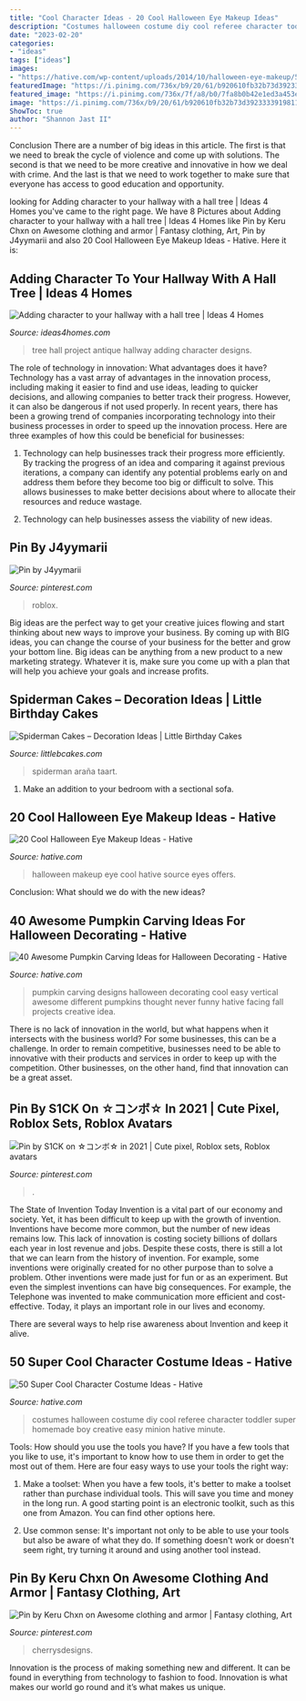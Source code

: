 ```yaml
---
title: "Cool Character Ideas - 20 Cool Halloween Eye Makeup Ideas"
description: "Costumes halloween costume diy cool referee character toddler super homemade boy creative easy minion hative minute"
date: "2023-02-20"
categories:
- "ideas"
tags: ["ideas"]
images:
- "https://hative.com/wp-content/uploads/2014/10/halloween-eye-makeup/5-halloween-eye-makeup-ideas.jpg"
featuredImage: "https://i.pinimg.com/736x/b9/20/61/b920610fb32b73d39233339198116e37.jpg"
featured_image: "https://i.pinimg.com/736x/7f/a8/b0/7fa8b0b42e1ed3a453e42d20f8a7935e--manga-clothes-character-outfits.jpg"
image: "https://i.pinimg.com/736x/b9/20/61/b920610fb32b73d39233339198116e37.jpg"
ShowToc: true
author: "Shannon Jast II"
---
```



Conclusion
There are a number of big ideas in this article. The first is that we need to break the cycle of violence and come up with solutions. The second is that we need to be more creative and innovative in how we deal with crime. And the last is that we need to work together to make sure that everyone has access to good education and opportunity.

	

		
looking for Adding character to your hallway with a hall tree | Ideas 4 Homes you've came to the right page. We have 8 Pictures about Adding character to your hallway with a hall tree | Ideas 4 Homes like Pin by Keru Chxn on Awesome clothing and armor | Fantasy clothing, Art, Pin by J4yymarii and also 20 Cool Halloween Eye Makeup Ideas - Hative. Here it is:
		
    
## Adding Character To Your Hallway With A Hall Tree | Ideas 4 Homes

<img loading=lazy src="http://www.ideas4homes.com/wp-content/uploads/2015/08/Antique-Hall-Tree-768x1024.jpg" onerror="this.onerror=null;this.src='https://tse3.mm.bing.net/th?id=OIP.Na4uNUy-asIRq7rZjOaF9wHaJ4&amp;pid=15.1';" alt="Adding character to your hallway with a hall tree | Ideas 4 Homes">

_Source: ideas4homes.com_

>tree hall project antique hallway adding character designs. 

	

The role of technology in innovation: What advantages does it have?
Technology has a vast array of advantages in the innovation process, including making it easier to find and use ideas, leading to quicker decisions, and allowing companies to better track their progress. However, it can also be dangerous if not used properly. In recent years, there has been a growing trend of companies incorporating technology into their business processes in order to speed up the innovation process. Here are three examples of how this could be beneficial for businesses: 
1) Technology can help businesses track their progress more efficiently. By tracking the progress of an idea and comparing it against previous iterations, a company can identify any potential problems early on and address them before they become too big or difficult to solve. This allows businesses to make better decisions about where to allocate their resources and reduce wastage. 

2) Technology can help businesses assess the viability of new ideas.

    
## Pin By J4yymarii

<img loading=lazy src="https://i.pinimg.com/736x/b9/20/61/b920610fb32b73d39233339198116e37.jpg" onerror="this.onerror=null;this.src='https://tse4.mm.bing.net/th?id=OIP.lRYWFRoRRVqh8P3gUNH_JgHaLq&amp;pid=15.1';" alt="Pin by J4yymarii">

_Source: pinterest.com_

>roblox. 

	

Big ideas are the perfect way to get your creative juices flowing and start thinking about new ways to improve your business. By coming up with BIG ideas, you can change the course of your business for the better and grow your bottom line. Big ideas can be anything from a new product to a new marketing strategy. Whatever it is, make sure you come up with a plan that will help you achieve your goals and increase profits.

    
## Spiderman Cakes – Decoration Ideas | Little Birthday Cakes

<img loading=lazy src="https://www.littlebcakes.com/wp-content/uploads/2013/08/Spiderman-Cakes-Images-768x1024.jpg" onerror="this.onerror=null;this.src='https://tse1.mm.bing.net/th?id=OIP.TOPlR1D8qo_mxUlSZKvBFwHaJ4&amp;pid=15.1';" alt="Spiderman Cakes – Decoration Ideas | Little Birthday Cakes">

_Source: littlebcakes.com_

>spiderman araña taart. 

	

1. Make an addition to your bedroom with a sectional sofa.

    
## 20 Cool Halloween Eye Makeup Ideas - Hative

<img loading=lazy src="https://hative.com/wp-content/uploads/2014/10/halloween-eye-makeup/5-halloween-eye-makeup-ideas.jpg" onerror="this.onerror=null;this.src='https://tse3.mm.bing.net/th?id=OIP.igebhPdJaHJFesYl8a3IFAHaHa&amp;pid=15.1';" alt="20 Cool Halloween Eye Makeup Ideas - Hative">

_Source: hative.com_

>halloween makeup eye cool hative source eyes offers. 

	

Conclusion: What should we do with the new ideas?
 

    
## 40 Awesome Pumpkin Carving Ideas For Halloween Decorating - Hative

<img loading=lazy src="https://hative.com/wp-content/uploads/2014/10/pumpkin-carving-ideas/24-pumpkin-family.jpg" onerror="this.onerror=null;this.src='https://tse3.mm.bing.net/th?id=OIP.jUf8mguE0nMboep1QsloMQHaHa&amp;pid=15.1';" alt="40 Awesome Pumpkin Carving Ideas for Halloween Decorating - Hative">

_Source: hative.com_

>pumpkin carving designs halloween decorating cool easy vertical awesome different pumpkins thought never funny hative facing fall projects creative idea. 

	

There is no lack of innovation in the world, but what happens when it intersects with the business world? For some businesses, this can be a challenge. In order to remain competitive, businesses need to be able to innovative with their products and services in order to keep up with the competition. Other businesses, on the other hand, find that innovation can be a great asset.

    
## Pin By S1CK On ☆コンボ☆ In 2021 | Cute Pixel, Roblox Sets, Roblox Avatars

<img loading=lazy src="https://i.pinimg.com/736x/7d/c5/41/7dc541e0fcb7e48f94f2a2e925fdc009.jpg" onerror="this.onerror=null;this.src='https://tse2.mm.bing.net/th?id=OIP.D1-_MVulaDKMBYf4Lga2ygHaLf&amp;pid=15.1';" alt="Pin by S1CK on ☆コンボ☆ in 2021 | Cute pixel, Roblox sets, Roblox avatars">

_Source: pinterest.com_

>. 

	

The State of Invention Today
Invention is a vital part of our economy and society. Yet, it has been difficult to keep up with the growth of invention. Inventions have become more common, but the number of new ideas remains low. This lack of innovation is costing society billions of dollars each year in lost revenue and jobs.
Despite these costs, there is still a lot that we can learn from the history of invention. For example, some inventions were originally created for no other purpose than to solve a problem. Other inventions were made just for fun or as an experiment. But even the simplest inventions can have big consequences. For example, the Telephone was invented to make communication more efficient and cost-effective. Today, it plays an important role in our lives and economy.

There are several ways to help rise awareness about Invention and keep it alive.

    
## 50 Super Cool Character Costume Ideas - Hative

<img loading=lazy src="https://hative.com/wp-content/uploads/2014/10/super-cool-costume-ideas/29-baby-referee-halloween-costume.jpg" onerror="this.onerror=null;this.src='https://tse3.mm.bing.net/th?id=OIP.Q2cVG39tb395qh7SNgci0QHaLG&amp;pid=15.1';" alt="50 Super Cool Character Costume Ideas - Hative">

_Source: hative.com_

>costumes halloween costume diy cool referee character toddler super homemade boy creative easy minion hative minute. 

	

Tools: How should you use the tools you have?
If you have a few tools that you like to use, it's important to know how to use them in order to get the most out of them. Here are four easy ways to use your tools the right way:
1) Make a toolset: When you have a few tools, it's better to make a toolset rather than purchase individual tools. This will save you time and money in the long run. A good starting point is an electronic toolkit, such as this one from Amazon. You can find other options here.

2) Use common sense: It's important not only to be able to use your tools but also be aware of what they do. If something doesn't work or doesn't seem right, try turning it around and using another tool instead.

    
## Pin By Keru Chxn On Awesome Clothing And Armor | Fantasy Clothing, Art

<img loading=lazy src="https://i.pinimg.com/736x/7f/a8/b0/7fa8b0b42e1ed3a453e42d20f8a7935e--manga-clothes-character-outfits.jpg" onerror="this.onerror=null;this.src='https://tse1.mm.bing.net/th?id=OIP.lc_WLneEP09Ei7pwIlj9ggHaM0&amp;pid=15.1';" alt="Pin by Keru Chxn on Awesome clothing and armor | Fantasy clothing, Art">

_Source: pinterest.com_

>cherrysdesigns. 

	

Innovation is the process of making something new and different. It can be found in everything from technology to fashion to food. Innovation is what makes our world go round and it’s what makes us unique.

